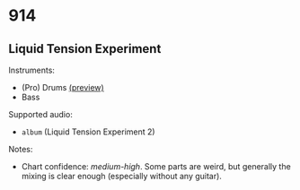 # 914

## Liquid Tension Experiment

Instruments:

  * (Pro) Drums [(preview)](http://pages.cs.wisc.edu/~tolly/customs/?title=914&artist=liquid-tension-experiment)
  * Bass

Supported audio:

  * `album` (Liquid Tension Experiment 2)

Notes:

  * Chart confidence: *medium-high*. Some parts are weird, but generally the mixing is clear enough (especially without any guitar).

